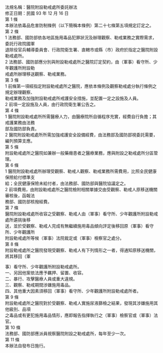 法規名稱：醫院附設勒戒處所委託辦法  
修正日期：民國 93 年 12 月 16 日  
第 1 條  
本辦法依毒品危害防制條例（以下簡稱本條例）第二十七條第五項規定訂定之。  
第 2 條  
1 法務部、國防部依各地區施用毒品犯罪狀況及辦理觀察、勒戒業務之實際需求，委託行政院國軍  
退除役官兵輔導委員會、行政院衛生署、直轄市或縣（市）政府於指定之醫院附設勒戒處所。  
2 法務部、國防部應分別與附設勒戒處所之醫院訂定契約，由（軍事）看守所、少年觀護所附設勒  
戒處所辦理移送觀察、勒戒業務。  
第 3 條  
1 前條第一項經指定附設勒戒處所之醫院，應依本條例及觀察勒戒處分執行條例之規定辦理觀察、  
勒戒業務及加強附設勒戒處所戒護安全措施，並配置一定之設施及人員。  
2 前項一定設施及人員，由行政院衛生署公告之。  
第 4 條  
1 醫院附設勒戒處所所需醫療人力，由醫療院所自循程序充實，經費自行負擔；其戒護業務由法務  
部及國防部負責。  
2 醫院附設勒戒處所所需加強戒護安全設備經費，由法務部及國防部視委託需要，編列預算支應。  
第 5 條  
附設勒戒處所之醫院如兼辦一般藥癮患者之醫療業務，應與附設之勒戒處所分區管理。  
第 6 條  
1 醫院附設勒戒處所辦理受觀察、勒戒人觀察、勒戒業務所需費用，比照全民健康保險給付標準支  
給；全民健康保險未給付者，由法務部、國防部與醫院協議定之。  
2 前項費用，由附設勒戒處所之醫院檢附相關單據交由受觀察、勒戒人原移送機關審核後，函報法  
務部、國防部核撥經費。  
第 7 條  
醫院附設勒戒處所收容之受觀察、勒戒人由（軍事）看守所、少年觀護所附設勒戒處所遴挑後移  
送，並於受觀察、勒戒人完成有無繼續施用毒品傾向評定後移回原（軍事）看守所、少年觀護所  
附設勒戒處所等候（軍事）法院裁定或（軍事）檢察官之處分。  
第 8 條  
附設勒戒處所之醫院發現受觀察、勒戒人有下列情形之一者，得通知原移送機關，將其移回（軍  


事）看守所、少年觀護所附設勒戒處所。  
一、另因他案依法應予羈押、留置、收容。  
二、暴行、攻擊醫療人員或重大違規。  
三、觀察、勒戒期間涉嫌施用毒品。  
四、其他重大因素須移回（軍事）看守所、少年觀護所附設勒戒處所者。  
第 9 條  
附設勒戒處所之醫院對於受觀察、勒戒人實施尿液篩檢之結果，發現其涉嫌施用其他級別、品項  
之毒品或有更犯施用毒品情形，應即報告指揮執行之（軍事）檢察官或（軍事）法官。  
第 10 條  
法務部、國防部應派員視察醫院附設之勒戒處所，每年至少一次。  
第 11 條  
本辦法自發布日施行。  


